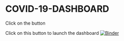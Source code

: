 # COVID-19-DASHBOARD

Click on the button

Click on this button to launch the dashboard [![Binder](https://mybinder.org/badge_logo.svg)](https://mybinder.org/v2/gh/LightsByKC/Covid19DashBoard.git/HEAD)
